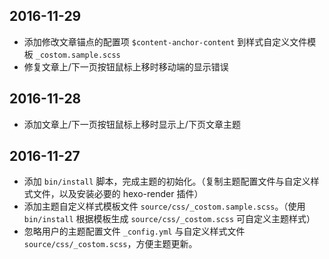 ## 2016-11-29
- 添加修改文章锚点的配置项 `$content-anchor-content` 到样式自定义文件模板 `_costom.sample.scss`
- 修复文章上/下一页按钮鼠标上移时移动端的显示错误

## 2016-11-28
- 添加文章上/下一页按钮鼠标上移时显示上/下页文章主题

## 2016-11-27
- 添加 `bin/install` 脚本，完成主题的初始化。（复制主题配置文件与自定义样式文件，以及安装必要的 hexo-render 插件）
- 添加主题自定义样式模板文件 `source/css/_costom.sample.scss`。（使用 `bin/install` 根据模板生成 `source/css/_costom.scss` 可自定义主题样式）
- 忽略用户的主题配置文件 `_config.yml` 与自定义样式文件 `source/css/_costom.scss`，方便主题更新。
